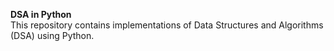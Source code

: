 <b>DSA in Python</b>
<br>
This repository contains implementations of Data Structures and Algorithms (DSA) using Python.
